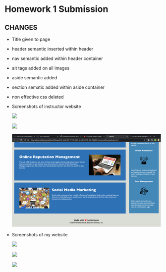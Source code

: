 # Homework 1 Submission

## CHANGES
* Title given to page
* header semantic inserted within header
* nav semantic added within header container
* alt tags added on all images 
* aside semantic added 
* section sematic added within aside container
* non effective css deleted 

* Screenshots of instructor website
    
    ![](./assets/images/ins-image.png)

    ![](.assets/images/ins-image2.png)

    ![](./assets/images/ins-image3.png)

* Screenshots of my website

    ![](./assets/images/stu-image.png)

    ![](./assets/images/stu-images2.png)

    ![](./assets/images/stu-image3.png)
